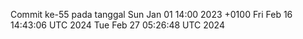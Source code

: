 Commit ke-55 pada tanggal Sun Jan 01 14:00 2023 +0100
Fri Feb 16 14:43:06 UTC 2024
Tue Feb 27 05:26:48 UTC 2024
